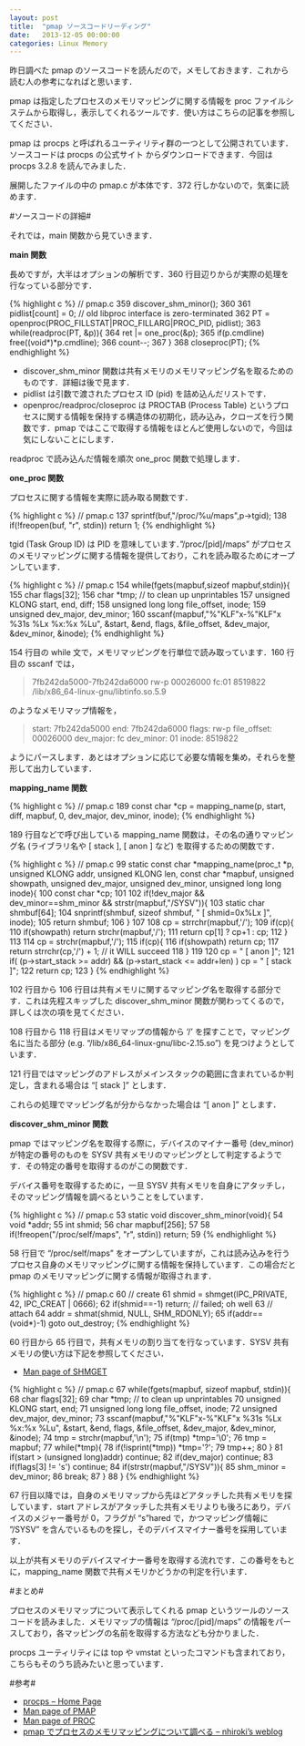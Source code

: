 ```yaml
---
layout: post
title:  "pmap ソースコードリーディング"
date:   2013-12-05 00:00:00
categories: Linux Memory
---
```


昨日調べた pmap のソースコードを読んだので，メモしておきます．これから読む人の参考になればと思います．

pmap は指定したプロセスのメモリマッピングに関する情報を proc ファイルシステムから取得し，表示してくれるツールです．使い方はこちらの記事を参照してください．

pmap は procps と呼ばれるユーティリティ群の一つとして公開されています．ソースコードは procps の公式サイト からダウンロードできます．今回は procps 3.2.8 を読んでみました．

展開したファイルの中の pmap.c が本体です．372 行しかないので，気楽に読めます．

#ソースコードの詳細#

それでは，main 関数から見ていきます．

**main 関数**

長めですが，大半はオプションの解析です．360 行目辺りからが実際の処理を行なっている部分です．

{% highlight c %}
// pmap.c
359   discover_shm_minor();
360
361   pidlist[count] = 0;  // old libproc interface is zero-terminated
362   PT = openproc(PROC_FILLSTAT|PROC_FILLARG|PROC_PID, pidlist);
363   while(readproc(PT, &p)){
364     ret |= one_proc(&p);
365     if(p.cmdline) free((void*)*p.cmdline);
366     count--;
367   }
368   closeproc(PT);
{% endhighlight %}

 * discover_shm_minor 関数は共有メモリのメモリマッピング名を取るためのものです．詳細は後で見ます．
 * pidlist は引数で渡されたプロセス ID (pid) を詰め込んだリストです．
 * openproc/readproc/closeproc は PROCTAB (Process Table) というプロセスに関する情報を保持する構造体の初期化，読み込み，クローズを行う関数です．pmap ではここで取得する情報をほとんど使用しないので，今回は気にしないことにします．

readproc で読み込んだ情報を順次 one_proc 関数で処理します．

**one_proc 関数**

プロセスに関する情報を実際に読み取る関数です．

{% highlight c %}
// pmap.c
137   sprintf(buf,"/proc/%u/maps",p->tgid);
138   if(!freopen(buf, "r", stdin)) return 1;
{% endhighlight %}

tgid (Task Group ID) は PID を意味しています．”/proc/[pid]/maps” がプロセスのメモリマッピングに関する情報を提供しており，これを読み取るためにオープンしています．

{% highlight c %}
// pmap.c
154   while(fgets(mapbuf,sizeof mapbuf,stdin)){
155     char flags[32];
156     char *tmp; // to clean up unprintables
157     unsigned KLONG start, end, diff;
158     unsigned long long file_offset, inode;
159     unsigned dev_major, dev_minor;
160     sscanf(mapbuf,"%"KLF"x-%"KLF"x %31s %Lx %x:%x %Lu", &start, &end, flags, &file_offset, &dev_major, &dev_minor, &inode);
{% endhighlight %}

154 行目の while 文で，メモリマッピングを行単位で読み取っています．160 行目の sscanf では，


> 7fb242da5000-7fb242da6000 rw-p 00026000 fc:01 8519822 /lib/x86_64-linux-gnu/libtinfo.so.5.9

のようなメモリマップ情報を，

> start: 7fb242da5000
> end: 7fb242da6000
> flags: rw-p
> file_offset: 00026000
> dev_major: fc
> dev_minor: 01
> inode: 8519822

ようにパースします．あとはオプションに応じて必要な情報を集め，それらを整形して出力しています．

**mapping_name 関数**

{% highlight c %}
// pmap.c
189       const char *cp = mapping_name(p, start, diff, mapbuf, 0, dev_major, dev_minor, inode);
{% endhighlight %}

189 行目などで呼び出している mapping_name 関数は，その名の通りマッピング名 (ライブラリ名や [ stack ], [ anon ] など) を取得するための関数です．

{% highlight c %}
// pmap.c
 99 static const char *mapping_name(proc_t *p, unsigned KLONG addr, unsigned KLONG len, const char *mapbuf, unsigned showpath, unsigned dev_major, unsigned dev_minor, unsigned long long inode){
100   const char *cp;
101
102   if(!dev_major && dev_minor==shm_minor && strstr(mapbuf,"/SYSV")){
103     static char shmbuf[64];
104     snprintf(shmbuf, sizeof shmbuf, "  [ shmid=0x%Lx ]", inode);
105     return shmbuf;
106   }
107
108   cp = strrchr(mapbuf,'/');
109   if(cp){
110     if(showpath) return strchr(mapbuf,'/');
111     return cp[1] ? cp+1 : cp;
112   }
113
114   cp = strchr(mapbuf,'/');
115   if(cp){
116     if(showpath) return cp;
117     return strrchr(cp,'/') + 1;  // it WILL succeed
118   }
119
120   cp = "  [ anon ]";
121   if( (p->start_stack >= addr) && (p->start_stack <= addr+len) )  cp = "  [ stack ]";
122   return cp;
123 }
{% endhighlight %}

102 行目から 106 行目は共有メモリに関するマッピング名を取得する部分です．これは先程スキップした discover_shm_minor 関数が関わってくるので，詳しくは次の項を見てください．

108 行目から 118 行目はメモリマップの情報から ‘/’ を探すことで，マッピング名に当たる部分 (e.g. “/lib/x86_64-linux-gnu/libc-2.15.so”) を見つけようとしています．

121 行目ではマッピングのアドレスがメインスタックの範囲に含まれているか判定し，含まれる場合は “[ stack ]” とします．

これらの処理でマッピング名が分からなかった場合は “[ anon ]” とします．

**discover_shm_minor 関数**

pmap ではマッピング名を取得する際に，デバイスのマイナー番号 (dev_minor) が特定の番号のものを SYSV 共有メモリのマッピングとして判定するようです．その特定の番号を取得するのがこの関数です．

デバイス番号を取得するために，一旦 SYSV 共有メモリを自身にアタッチし，そのマッピング情報を調べるということをしています．

{% highlight c %}
// pmap.c
53 static void discover_shm_minor(void){
54   void *addr;
55   int shmid;
56   char mapbuf[256];
57
58   if(!freopen("/proc/self/maps", "r", stdin)) return;
59
{% endhighlight %}

58 行目で “/proc/self/maps” をオープンしていますが，これは読み込みを行うプロセス自身のメモリマッピングに関する情報を保持しています．この場合だと pmap のメモリマッピングに関する情報が取得されます．

{% highlight c %}
// pmap.c
60   // create
61   shmid = shmget(IPC_PRIVATE, 42, IPC_CREAT | 0666);
62   if(shmid==-1) return; // failed; oh well
63   // attach
64   addr = shmat(shmid, NULL, SHM_RDONLY);
65   if(addr==(void*)-1) goto out_destroy;
{% endhighlight %}

60 行目から 65 行目で，共有メモリの割り当てを行なっています．SYSV 共有メモリの使い方は下記を参照してください．

 * [Man page of SHMGET](http://linuxjm.sourceforge.jp/html/LDP_man-pages/man2/shmget.2.html)

{% highlight c %}
// pmap.c
67   while(fgets(mapbuf, sizeof mapbuf, stdin)){
68     char flags[32];
69     char *tmp; // to clean up unprintables
70     unsigned KLONG start, end;
71     unsigned long long file_offset, inode;
72     unsigned dev_major, dev_minor;
73     sscanf(mapbuf,"%"KLF"x-%"KLF"x %31s %Lx %x:%x %Lu", &start, &end, flags, &file_offset, &dev_major, &dev_minor, &inode);
74     tmp = strchr(mapbuf,'\n');
75     if(tmp) *tmp='\0';
76     tmp = mapbuf;
77     while(*tmp){
78       if(!isprint(*tmp)) *tmp='?';
79       tmp++;
80     }
81     if(start > (unsigned long)addr) continue;
82     if(dev_major) continue;
83     if(flags[3] != 's') continue;
84     if(strstr(mapbuf,"/SYSV")){
85       shm_minor = dev_minor;
86       break;
87     }
88   }
{% endhighlight %}

67 行目以降では，自身のメモリマップから先ほどアタッチした共有メモリを探しています．start アドレスがアタッチした共有メモリよりも後ろにあり，デバイスのメジャー番号が 0，フラグが “s”hared で，かつマッピング情報に ”/SYSV” を含んでいるものを探し，そのデバイスマイナー番号を採用しています．

以上が共有メモリのデバイスマイナー番号を取得する流れです．この番号をもとに，mapping_name 関数で共有メモリかどうかの判定を行います．

#まとめ#

プロセスのメモリマップについて表示してくれる pmap というツールのソースコードを読みました．メモリマップの情報は “/proc/[pid]/maps” の情報をパースしており，各マッピングの名前を取得する方法なども分かりました．

procps ユーティリティには top や vmstat といったコマンドも含まれており，こちらもそのうち読みたいと思っています．

#参考#

 * [procps – Home Page]([http://procps.sourceforge.net/)
 * [Man page of PMAP](http://linuxjm.sourceforge.jp/html/procps/man1/pmap.1.html)
 * [Man page of PROC](http://linuxjm.sourceforge.jp/html/LDP_man-pages/man5/proc.5.html)
 * [pmap でプロセスのメモリマッピングについて調べる – nhiroki’s weblog](/2013/12/03/pmap/)
